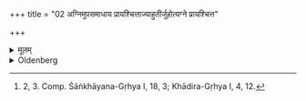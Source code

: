 +++
title = "02 अग्निमुपसमाधाय प्रायश्चित्ताज्याहुतीर्जुहोत्यग्ने प्रायश्चित्त"

+++

<details><summary>मूलम्</summary>

अग्निमुपसमाधाय प्रायश्चित्ताज्याहुतीर्जुहोत्यग्ने प्रायश्चित्त इति चतुः २
</details>

<details><summary>Oldenberg</summary>

2. [^2]  Having put wood on the fire, he four times sacrifices expiatory Ājya oblations with (the formula), 'Agni! Thou art expiation' (MB. I, 4, 1)


[^2]:  2, 3. Comp. Śāṅkhāyana-Gṛhya I, 18, 3; Khādira-Gṛhya I, 4, 12.
</details>
